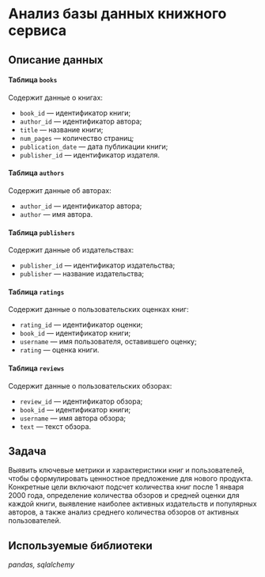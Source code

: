 # Анализ базы данных книжного сервиса

## Описание данных

#### Таблица `books`
Содержит данные о книгах:
- `book_id` — идентификатор книги;
- `author_id` — идентификатор автора;
- `title` — название книги;
- `num_pages` — количество страниц;
- `publication_date` — дата публикации книги;
- `publisher_id` — идентификатор издателя.

#### Таблица `authors`
Содержит данные об авторах:
- `author_id` — идентификатор автора;
- `author` — имя автора.

#### Таблица `publishers`
Содержит данные об издательствах:
- `publisher_id` — идентификатор издательства;
- `publisher` — название издательства;

#### Таблица `ratings`
Содержит данные о пользовательских оценках книг:
- `rating_id` — идентификатор оценки;
- `book_id` — идентификатор книги;
- `username` — имя пользователя, оставившего оценку;
- `rating` — оценка книги.

#### Таблица `reviews`
Содержит данные о пользовательских обзорах:
- `review_id` — идентификатор обзора;
- `book_id` — идентификатор книги;
- `username` — имя автора обзора;
- `text` — текст обзора.

## Задача
Выявить ключевые метрики и характеристики книг и пользователей, чтобы сформулировать ценностное предложение для нового продукта. Конкретные цели включают подсчет количества книг после 1 января 2000 года, определение количества обзоров и средней оценки для каждой книги, выявление наиболее активных издательств и популярных авторов, а также анализ среднего количества обзоров от активных пользователей.

## Используемые библиотеки
_pandas, sqlalchemy_
